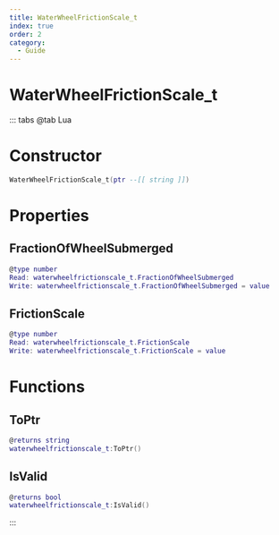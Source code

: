 ```yaml
---
title: WaterWheelFrictionScale_t
index: true
order: 2
category:
  - Guide
---
```


# WaterWheelFrictionScale_t

::: tabs
@tab Lua
# Constructor
```lua
WaterWheelFrictionScale_t(ptr --[[ string ]])
```
# Properties
## FractionOfWheelSubmerged 
```lua
@type number
Read: waterwheelfrictionscale_t.FractionOfWheelSubmerged
Write: waterwheelfrictionscale_t.FractionOfWheelSubmerged = value
```
## FrictionScale 
```lua
@type number
Read: waterwheelfrictionscale_t.FrictionScale
Write: waterwheelfrictionscale_t.FrictionScale = value
```
# Functions
## ToPtr
```lua
@returns string
waterwheelfrictionscale_t:ToPtr()
```
## IsValid
```lua
@returns bool
waterwheelfrictionscale_t:IsValid()
```

:::